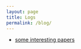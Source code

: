 ```yaml
---
layout: page
title: Logs
permalink: /blog/
---
```



* [some interesting papers](/blog/some-interesting-papers/)